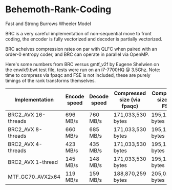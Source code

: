 # Behemoth-Rank-Coding
Fast and Strong Burrows Wheeler Model

BRC is a very careful implementation of non-sequential move to front coding, the encoder is fully vectorized and decoder is partially vectorized. 

BRC acheives compression rates on par with QLFC when paired with an order-0 entropy coder, and BRC can operate in parallel via OpenMP.

Here's some numbers from BRC versus gmtf_v2f by Eugene Shelwien on the enwik9.bwt test file, tests were run on an i7-7700HQ @ 3.5Ghz.
Note: time to compress via fpaqc and FSE is not included, these are purely timings of the rank transforms themselves.

Implementation         | Encode speed | Decode speed| Compressed size (via fpaqc)| Compressed size (via FSE) |
-----------------------|--------------|-------------|---------------------------|----------------------------
BRC2_AVX 16-threads    | 696 MB/s     | 760 MB/s    | 171,033,530 bytes         | 195,116,241 bytes          |
BRC2_AVX 8-threads     | 660 MB/s     | 685 MB/s    | 171,033,530 bytes         | 195,116,241 bytes          |
BRC2_AVX 4-threads     | 423 MB/s     | 435 MB/s    | 171,033,530 bytes         | 195,116,241 bytes          |
BRC2_AVX 1-thread      | 145 MB/s     | 148 MB/s    | 171,033,530 bytes         | 195,116,241 bytes          |
MTF_GC70_AVX2x64       | 119 MB/s     | 159 MB/s    | 188,870,259 bytes         | 205,013,403 bytes          |
